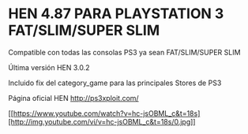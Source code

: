 # HEN 4.87 PARA PLAYSTATION 3 FAT/SLIM/SUPER SLIM

Compatible con todas las consolas PS3 ya sean FAT/SLIM/SUPER SLIM

Última versión HEN 3.0.2 

Incluido fix del category_game para las principales Stores de PS3

Página oficial HEN http://ps3xploit.com/ 

[[https://www.youtube.com/watch?v=hc-jsOBML_c&t=18s][http://img.youtube.com/vi/v=hc-jsOBML_c&t=18s/0.jpg]]
